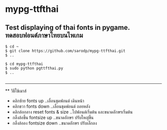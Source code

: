 # mypg-ttfthai
Test displaying of thai fonts in pygame.  
ทดสอบฟอนต์ภาษาไทยบนไพเกม   
---    
``` shell  
$ cd ~  
$ git clone https://github.com/sarodp/mypg-ttfthai.git  
$ ..  
  
$ cd mypg-ttfthai  
$ sudo python pgttfthai.py  
$ ..  
   
```   
---  
** วิธีใช้เมาส์  
* คลิกซ้าย fonts up   ..เลื่อนชุดฟอนต์ เดินหน้า  
* คลิกขวา fonts down ..เลื่อนชุดฟอนต์ ถอยหลัง   
* คลิกล้อกลาง reset fonts & size ..ไปฟอนต์เริ่มต้น และขนาดอักษรเริ่มต้น  
* กลิ้งล้อขึ้น fontsize up ..ขนาดอักษร ปรับใหญ่ขึ้น 
* กลิ้งล้อลง fontsize down ..ขนาดอักษร ปรับเล็กลง


